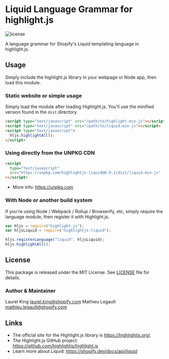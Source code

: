 # Liquid Language Grammar for highlight.js

![license](https://badgen.net/badge/license/MIT/blue)

A language grammar for Shopify's Liquid templating language in highlight.js.

## Usage

Simply include the highlight.js library in your webpage or Node app, then load this module.

### Static website or simple usage

Simply load the module after loading Highlight.js. You'll use the minified version found in the `dist` directory.

```html
<script type="text/javascript" src="/path/to/highlight.min.js"></script>
<script type="text/javascript" src="/path/to/liquid.min.js"></script>
<script type="text/javascript">
  hljs.highlightAll();
</script>
```

### Using directly from the UNPKG CDN

```html
<script
  type="text/javascript"
  src="https://unpkg.com/highlightjs-liquid@0.9.1/dist/liquid.min.js"
></script>
```

- More info: <https://unpkg.com>

### With Node or another build system

If you're using Node / Webpack / Rollup / Browserify, etc, simply require the language module, then register it with Highlight.js.

```javascript
var hljs = require("highlight.js");
var hljsLiquid = require("highlightjs-liquid");

hljs.registerLanguage("liquid", hljsLiquid);
hljs.highlightAll();
```

## License

This package is released under the MIT License. See [LICENSE](LICENSE) file for details.

### Author & Maintainer

Laurel King <laurel.king@shopify.com>
Mathieu Legault <mathieu.legault@shopify.com>

## Links

- The official site for the Highlight.js library is <https://highlightjs.org/>.
- The Highlight.js GitHub project: <https://github.com/highlightjs/highlight.js>
- Learn more about Liquid: <https://shopify.dev/docs/api/liquid>
